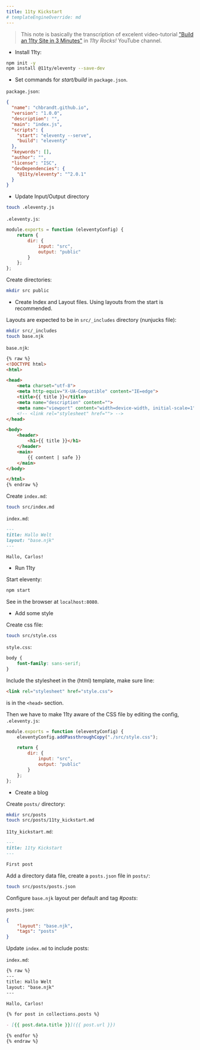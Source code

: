 ```yaml
---
title: 11ty Kickstart
# templateEngineOverride: md
---
```


> This note is basically the transcription of excelent video-tutorial
> ["Build an 11ty Site in 3 Minutes"](https://youtu.be/BKdQEXqfFA0?si=JpP1TBlvf4lMxnTg)
> in *11ty Rocks!* YouTube channel.

* Install 11ty:
```bash
npm init -y
npm install @11ty/eleventy --save-dev
```

* Set commands for *start/build* in `package.json`.

`package.json`:
```json
{
  "name": "chbrandt.github.io",
  "version": "1.0.0",
  "description": "",
  "main": "index.js",
  "scripts": {
    "start": "eleventy --serve",
    "build": "eleventy"
  },
  "keywords": [],
  "author": "",
  "license": "ISC",
  "devDependencies": {
    "@11ty/eleventy": "^2.0.1"
  }
}
```

* Update Input/Output directory

```bash
touch .eleventy.js
```

`.eleventy.js`:
```javascript
module.exports = function (eleventyConfig) {
    return {
        dir: {
            input: "src",
            output: "public"
        }
    };
};
```

Create directories:
```bash
mkdir src public
```

* Create Index and Layout files. Using layouts from the start is recommended.

Layouts are expected to be in `src/_includes` directory (nunjucks file):
```bash
mkdir src/_includes
touch base.njk
```

`base.njk`:
```html
{% raw %}
<!DOCTYPE html>
<html>

<head>
    <meta charset="utf-8">
    <meta http-equiv="X-UA-Compatible" content="IE=edge">
    <title>{{ title }}</title>
    <meta name="description" content="">
    <meta name="viewport" content="width=device-width, initial-scale=1">
    <!-- <link rel="stylesheet" href=""> -->
</head>

<body>
    <header>
        <h1>{{ title }}</h1>
    </header>
    <main>
        {{ content | safe }}
    </main>
</body>

</html>
{% endraw %}
```

Create `index.md`:
```bash
touch src/index.md
```

`index.md`:
```markdown
---
title: Hallo Welt
layout: "base.njk"
---

Hallo, Carlos!
```

* Run 11ty

Start eleventy:
```bash
npm start
```

See in the browser at `localhost:8080`.


* Add some style

Create css file:
```bash
touch src/style.css
```

`style.css`:
```css
body {
    font-family: sans-serif;
}
```

Include the stylesheet in the (html) template, make sure line:
```html
<link rel="stylesheet" href="style.css">
```
is in the `<head>` section.

Then we have to make 11ty aware of the CSS file by editing the config,
`.eleventy.js`:
```js
module.exports = function (eleventyConfig) {
    eleventyConfig.addPassthroughCopy("./src/style.css");

    return {
        dir: {
            input: "src",
            output: "public"
        }
    };
};
```

* Create a blog

Create `posts/` directory:
```bash
mkdir src/posts
touch src/posts/11ty_kickstart.md
```

`11ty_kickstart.md`:
```markdown
---
title: 11ty Kickstart
---

First post
```

Add a directory data file, create a `posts.json` file in `posts/`:
```bash
touch src/posts/posts.json
```

Configure `base.njk` layout per default and tag *#posts*:

`posts.json`:
```json
{
    "layout": "base.njk",
    "tags": "posts"
}
```

Update `index.md` to include posts:

`index.md`:
```markdown
{% raw %}
---
title: Hallo Welt
layout: "base.njk"
---

Hallo, Carlos!

{% for post in collections.posts %}

- [{{ post.data.title }}]({{ post.url }})

{% endfor %}
{% endraw %}
```
